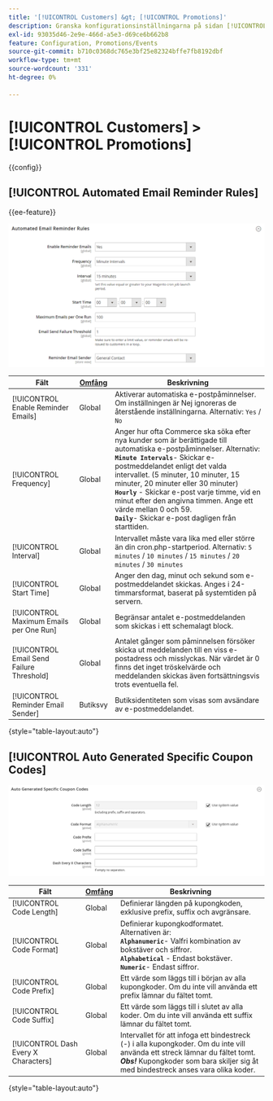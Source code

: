 ```yaml
---
title: '[!UICONTROL Customers] &gt; [!UICONTROL Promotions]'
description: Granska konfigurationsinställningarna på sidan [!UICONTROL Customers] &gt; [!UICONTROL Promotions] i Commerce Admin.
exl-id: 93035d46-2e9e-466d-a5e3-d69ce6b662b8
feature: Configuration, Promotions/Events
source-git-commit: b710c0368dc765e3bf25e82324bffe7fb8192dbf
workflow-type: tm+mt
source-wordcount: '331'
ht-degree: 0%

---
```


# [!UICONTROL Customers] > [!UICONTROL Promotions]

{{config}}

## [!UICONTROL Automated Email Reminder Rules]

{{ee-feature}}

![Automatiska påminnelseregler för e-post](./assets/promotions-automated-email-reminder-rules.png)<!-- zoom -->

<!-- [Automated Email Reminder Rules](https://docs.magento.com/user-guide/marketing/email-reminder-rules-configure.html) -->

| Fält | [Omfång](../../getting-started/websites-stores-views.md#scope-settings) | Beskrivning |
|--- |--- |--- |
| [!UICONTROL Enable Reminder Emails] | Global | Aktiverar automatiska e-postpåminnelser. Om inställningen är Nej ignoreras de återstående inställningarna. Alternativ: `Yes` / `No` |
| [!UICONTROL Frequency] | Global | Anger hur ofta Commerce ska söka efter nya kunder som är berättigade till automatiska e-postpåminnelser. Alternativ: <br/>**`Minute Intervals`**- Skickar e-postmeddelandet enligt det valda intervallet. (5 minuter, 10 minuter, 15 minuter, 20 minuter eller 30 minuter)<br/>**`Hourly`** - Skickar e-post varje timme, vid en minut efter den angivna timmen. Ange ett värde mellan 0 och 59. <br/>**`Daily`**- Skickar e-post dagligen från starttiden. |
| [!UICONTROL Interval] | Global | Intervallet måste vara lika med eller större än din cron.php-startperiod. Alternativ: `5 minutes` / `10 minutes` / `15 minutes` / `20 minutes` / `30 minutes` |
| [!UICONTROL Start Time] | Global | Anger den dag, minut och sekund som e-postmeddelandet skickas. Anges i 24-timmarsformat, baserat på systemtiden på servern. |
| [!UICONTROL Maximum Emails per One Run] | Global | Begränsar antalet e-postmeddelanden som skickas i ett schemalagt block. |
| [!UICONTROL Email Send Failure Threshold] | Global | Antalet gånger som påminnelsen försöker skicka ut meddelanden till en viss e-postadress och misslyckas. När värdet är 0 finns det inget tröskelvärde och meddelanden skickas även fortsättningsvis trots eventuella fel. |
| [!UICONTROL Reminder Email Sender] | Butiksvy | Butiksidentiteten som visas som avsändare av e-postmeddelandet. |

{style="table-layout:auto"}

## [!UICONTROL Auto Generated Specific Coupon Codes]

![Autogenererade specifika kupongkoder](./assets/promotions-auto-generated-specific-coupon-codes.png)<!-- zoom -->

<!-- [Auto Generated Specific Coupon Codes](https://docs.magento.com/user-guide/marketing/price-rules-cart-coupon-code-configure.md  -->

| Fält | [Omfång](../../getting-started/websites-stores-views.md#scope-settings) | Beskrivning |
|--- |--- |--- |
| [!UICONTROL Code Length] | Global | Definierar längden på kupongkoden, exklusive prefix, suffix och avgränsare. |
| [!UICONTROL Code Format] | Global | Definierar kupongkodformatet. Alternativen är: <br/>**`Alphanumeric`**- Valfri kombination av bokstäver och siffror.<br/>**`Alphabetical`** - Endast bokstäver. <br/>**`Numeric`**- Endast siffror. |
| [!UICONTROL Code Prefix] | Global | Ett värde som läggs till i början av alla kupongkoder. Om du inte vill använda ett prefix lämnar du fältet tomt. |
| [!UICONTROL Code Suffix] | Global | Ett värde som läggs till i slutet av alla koder. Om du inte vill använda ett suffix lämnar du fältet tomt. |
| [!UICONTROL Dash Every X Characters] | Global | Intervallet för att infoga ett bindestreck (-) i alla kupongkoder. Om du inte vill använda ett streck lämnar du fältet tomt. <br/>_**Obs!**_ Kupongkoder som bara skiljer sig åt med bindestreck anses vara olika koder. |

{style="table-layout:auto"}
